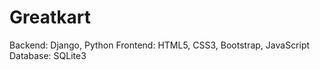 # Greatkart
Backend: Django, Python  Frontend: HTML5, CSS3, Bootstrap, JavaScript  Database: SQLite3 

